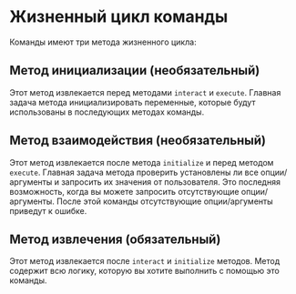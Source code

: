 # Жизненный цикл команды
 
Команды имеют три метода жизненного цикла:

## Метод инициализации (необязательный)
Этот метод извлекается перед методами `interact` и `execute`. 
Главная задача метода инициализировать переменные, которые будут использованы в последующих методах команды.

## Метод взаимодействия (необязательный)
Этот метод извлекается после метода `initialize` и перед методом `execute`. 
Главная задача метода проверить установлены ли все опции/аргументы и запросить их значения от пользователя. Это последняя возможность, когда вы можете запросить отсутствующие опции/аргументы. После этой команды отсутствующие опции/аргументы приведут к ошибке.

## Метод извлечения (обязательный)
Этот метод извлекается после `interact` и `initialize` методов. 
Метод содержит всю логику, которую вы хотите выполнить с помощью это команды.

